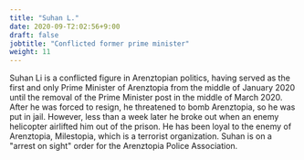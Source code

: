 ```yaml
---
title: "Suhan L."
date: 2020-09-T2:02:56+9:00
draft: false
jobtitle: "Conflicted former prime minister"
weight: 11
---
```


Suhan Li is a conflicted figure in Arenztopian politics, having served as the first and only Prime Minister of Arenztopia from the middle of January 2020 until the removal of the Prime Minister post in the middle of March 2020. After he was forced to resign, he threatened to bomb Arenztopia, so he was put in jail. However, less than a week later he broke out when an enemy helicopter airlifted him out of the prison. He has been loyal to the enemy of Arenztopia, Milestopia, which is a terrorist organization. Suhan is on a "arrest on sight" order for the Arenztopia Police Association.
